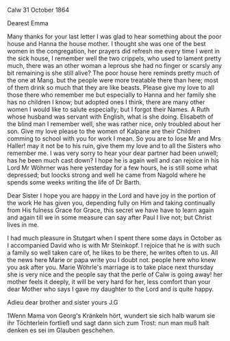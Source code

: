  Calw 31 October 1864

Dearest Emma

Many thanks for your last letter I was glad to hear something about the poor house and Hanna the house mother. I thought she was one of the best women in the congregation, her prayers did refresh me every time I went in the sick house, I remember well the two crippels, who used to lament pretty much, there was an other woman a leprous she had no finger or scarsly any bit remaining is she still alive? The poor house here reminds pretty much of the one at Mang. but the people were more treatable there than here; most of them drink so much that they are like beasts. Please give my love to all those there who remember me but especially to Hanna and her family she has no children I know; but adopted ones I think, there are many other women I would like to salute especially; but I forgot their Names. A Ruth whose husband was servant with English, what is she doing. Elisabeth of the blind man I remember well, she was rather nice, only troubled about her son. Give my love please to the women of Kalpane are their Children comming to school with you for work I mean. So you are to lose Mr and Mrs Haller! may it not be to his ruin, give them my love and to all the Sisters who remember me. I was very sorry to hear your dear partner had been unwell; has he been much cast down? I hope he is again well and can rejoice in his Lord Mr Wöhrner was here yesterday for a few hours, he is still some what depressed; but loocks strong and well he came from Nagold where he spends some weeks writing the life of Dr Barth.

Dear Sister I hope you are happy in the Lord and have joy in the portion of the work He has given you, depending fully on Him and taking continually from His fulness Grace for Grace, this secret we have have to learn again and again till we in some measure can say after Paul I live not; but Christ lives in me.

I had much pleasure in Stutgart when I spent there some days in October as I accompanied David who is with Mr Steinkopf. I rejoice that he is with such a family so well taken care of, he likes to be there, he writes often to us. All the news here Marie or papa write you I doubt not. people here who knew you ask after you. Marie Wöhrle's marriage is to take place next thursday she is very nice and the people say that the perle of Calw is going away! her mother feels it deeply, it will be very hard for her, less comfort than your dear Mother who says I gave my daughter to the Lord and is quite happy.

Adieu dear brother and sister
 yours J.G

1Wenn Mama von Georg's Kränkeln hört, wundert sie sich halb warum sie ihr Töchterlein fortließ und sagt dann sich zum Trost: nun man muß halt denken es sei im Glauben geschehen.
